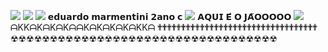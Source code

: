 ![](https://images.uncyc.org/pt/c/c7/Distraction_Dance.gif)
![](https://i.gifer.com/4rvv.gif)
![](https://i.gifer.com/3MXt.gif)
𝗲𝗱𝘂𝗮𝗿𝗱𝗼 𝗺𝗮𝗿𝗺𝗲𝗻𝘁𝗶𝗻𝗶 𝟮𝗮𝗻𝗼 𝗰
![](https://images.uncyc.org/pt/c/c7/Distraction_Dance.gif)
𝗔𝗤𝗨𝗜 𝗘́ 𝗢 𝗝𝗔̃𝗢𝗢𝗢𝗢𝗢
![](https://images.uncyc.org/pt/c/c7/Distraction_Dance.gif)
ᗩKKᗩKᗩKᗩKᗩᗩKᗩKᗩKᗩKᗩKKᗩ
✟✟✟✟✟✟✟✟✟✟✟✟✟✟✟✟✟✟✟✟✟✟✟✟✟✟✟✟✟✟✟✟✟✟
☢☢☢☢☢☢☢☢☢☢☢☢☢☢☢☢☢☢☢☢☢☢☢☢☢☢☢☢☢☢☢☢☢☢

